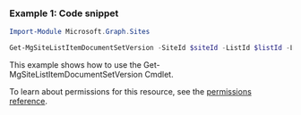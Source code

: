 ### Example 1: Code snippet

```powershellImport-Module Microsoft.Graph.Sites

Get-MgSiteListItemDocumentSetVersion -SiteId $siteId -ListId $listId -ListItemId $listItemId -DocumentSetVersionId $documentSetVersionId
```
This example shows how to use the Get-MgSiteListItemDocumentSetVersion Cmdlet.
To learn about permissions for this resource, see the [permissions reference](/graph/permissions-reference).

